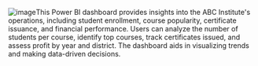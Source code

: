![image](https://github.com/user-attachments/assets/e8bbecf6-2168-4504-99a0-6c5e6917e0a2)This Power BI dashboard provides insights into the ABC Institute's operations, including student enrollment, course popularity, certificate issuance, and financial performance.
Users can analyze the number of students per course, identify top courses, track certificates issued, and assess profit by year and district.
The dashboard aids in visualizing trends and making data-driven decisions.

